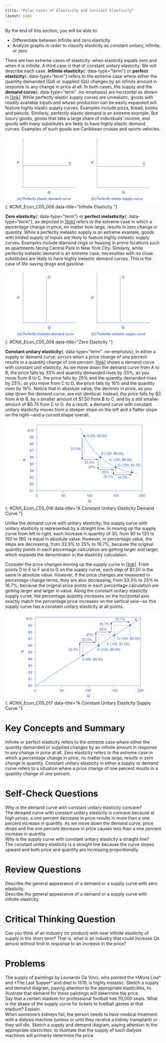 ```yaml
---
title: "Polar Cases of Elasticity and Constant Elasticity"
layout: page
---
```



<div data-type="abstract" markdown="1">
By the end of this section, you will be able to:

* Differentiate between infinite and zero elasticity
* Analyze graphs in order to classify elasticity as constant unitary, infinite, or zero

</div>

There are two extreme cases of elasticity: when elasticity equals zero and when it is infinite. A third case is that of constant unitary elasticity. We will describe each case. **Infinite elasticity**{: data-type="term"} or **perfect elasticity**{: data-type="term"} refers to the extreme case where either the quantity demanded (Qd) or supplied (Qs) changes by an infinite amount in response to any change in price at all. In both cases, the supply and the **demand curve**{: data-type="term" .no-emphasis} are horizontal as shown in [\[link\]](#CNX_Econ_C05_006). While perfectly elastic supply curves are unrealistic, goods with readily available inputs and whose production can be easily expanded will feature highly elastic supply curves. Examples include pizza, bread, books and pencils. Similarly, perfectly elastic demand is an extreme example. But luxury goods, goods that take a large share of individuals’ income, and goods with many substitutes are likely to have highly elastic demand curves. Examples of such goods are Caribbean cruises and sports vehicles.

![Two graphs, side by side, show that perfectly elastic demand and perfectly elastic supply are both straight, horizontal lines.](../resources/CNX_Econ_C05_006.jpg "The horizontal lines show that an infinite quantity will be demanded or supplied at a specific price. This illustrates the cases of a perfectly (or infinitely) elastic demand curve and supply curve. The quantity supplied or demanded is extremely responsive to price changes, moving from zero for prices close to P to infinite when price reach P."){: #CNX_Econ_C05_006 data-title="Infinite Elasticity "}

**Zero elasticity**{: data-type="term"} or **perfect inelasticity**{: data-type="term"}, as depicted in [\[link\]](#CNX_Econ_C05_008) refers to the extreme case in which a percentage change in price, no matter how large, results in zero change in quantity. While a perfectly inelastic supply is an extreme example, goods with limited supply of inputs are likely to feature highly inelastic supply curves. Examples include diamond rings or housing in prime locations such as apartments facing Central Park in New York City. Similarly, while perfectly inelastic demand is an extreme case, necessities with no close substitutes are likely to have highly inelastic demand curves. This is the case of life-saving drugs and gasoline.

![The two graphs show that zero elasticity of supply and zero elasticity of demand are straight, vertical lines.](../resources/CNX_Econ_C05_008.jpg "The vertical supply curve and vertical demand curve show that there will be zero percentage change in quantity (a) demanded or (b) supplied, regardless of the price."){: #CNX_Econ_C05_008 data-title="Zero Elasticity "}

**Constant unitary elasticity**{: data-type="term" .no-emphasis}, in either a supply or demand curve, occurs when a price change of one percent results in a quantity change of one percent. [\[link\]](#CNX_Econ_C05_016) shows a demand curve with constant unit elasticity. As we move down the demand curve from A to B, the price falls by 33% and quantity demanded rises by 33%; as you move from B to C, the price falls by 25% and the quantity demanded rises by 25%; as you move from C to D, the price falls by 16% and the quantity rises by 16%. Notice that in absolute value, the declines in price, as you step down the demand curve, are not identical. Instead, the price falls by $3 from A to B, by a smaller amount of $1.50 from B to C, and by a still smaller amount of $0.75 from C to D. As a result, a demand curve with constant unitary elasticity moves from a steeper slope on the left and a flatter slope on the right—and a curved shape overall.

![This graph shows how a demand curve with unitary elasticity at all points will always be a curved line.](../resources/CNX_Econ_C05_016.jpg "A demand curve with constant unitary elasticity will be a curved line. Notice how price and quantity demanded change by an identical amount in each step down the demand curve."){: #CNX_Econ_C05_016 data-title="A Constant Unitary Elasticity Demand Curve "}

Unlike the demand curve with unitary elasticity, the supply curve with unitary elasticity is represented by a straight line. In moving up the supply curve from left to right, each increase in quantity of 30, from 90 to 120 to 150 to 180, is equal in absolute value. However, in percentage value, the steps are decreasing, from 33.3% to 25% to 16.7%, because the original quantity points in each percentage calculation are getting larger and larger, which expands the denominator in the elasticity calculation.

Consider the price changes moving up the supply curve in [\[link\]](#CNX_Econ_C05_017). From points D to E to F and to G on the supply curve, each step of $1.50 is the same in absolute value. However, if the price changes are measured in percentage change terms, they are also decreasing, from 33.3% to 25% to 16.7%, because the original price points in each percentage calculation are getting larger and larger in value. Along the constant unitary elasticity supply curve, the percentage quantity increases on the horizontal axis exactly match the percentage price increases on the vertical axis—so this supply curve has a constant unitary elasticity at all points.

 ![This graph shows that a supply curve with unitary elasticity at all points will always be a straight line.](../resources/CNX_Econ_C05_017.jpg "A constant unitary elasticity supply curve is a straight line reaching up from the origin. Between each point, the percentage increase in quantity supplied is the same as the percentage increase in price."){: #CNX_Econ_C05_017 data-title="A Constant Unitary Elasticity Supply Curve "}

# Key Concepts and Summary

Infinite or perfect elasticity refers to the extreme case where either the quantity demanded or supplied changes by an infinite amount in response to any change in price at all. Zero elasticity refers to the extreme case in which a percentage change in price, no matter how large, results in zero change in quantity. Constant unitary elasticity in either a supply or demand curve refers to a situation where a price change of one percent results in a quantity change of one percent.

# Self-Check Questions

<div data-type="exercise">
<div data-type="problem" markdown="1">
Why is the demand curve with constant unitary elasticity concave?

</div>
<div data-type="solution" markdown="1">
The demand curve with constant unitary elasticity is concave because at high prices, a one percent decrease in price results in more than a one percent increase in quantity. As we move down the demand curve, price drops and the one percent decrease in price causes less than a one percent increase in quantity.

</div>
</div>

<div data-type="exercise">
<div data-type="problem" markdown="1">
Why is the supply curve with constant unitary elasticity a straight line?

</div>
<div data-type="solution" markdown="1">
The constant unitary elasticity is a straight line because the curve slopes upward and both price and quantity are increasing proportionally.

</div>
</div>

# Review Questions

<div data-type="exercise">
<div data-type="problem" markdown="1">
Describe the general appearance of a demand or a supply curve with zero elasticity.

</div>
</div>

<div data-type="exercise">
<div data-type="problem" markdown="1">
Describe the general appearance of a demand or a supply curve with infinite elasticity.

</div>
</div>

# Critical Thinking Question

<div data-type="exercise">
<div data-type="problem" markdown="1">
Can you think of an industry (or product) with near infinite elasticity of supply in the short term? That is, what is an industry that could increase Qs almost without limit in response to an increase in the price?

</div>
</div>

# Problems

<div data-type="exercise">
<div data-type="problem" markdown="1">
The supply of paintings by Leonardo Da Vinci, who painted the *Mona Lisa* and *The Last Supper* and died in 1519, is highly inelastic. Sketch a supply and demand diagram, paying attention to the appropriate elasticities, to illustrate that demand for these paintings will determine the price.

</div>
</div>

<div data-type="exercise">
<div data-type="problem" markdown="1">
Say that a certain stadium for professional football has 70,000 seats. What is the shape of the supply curve for tickets to football games at that stadium? Explain.

</div>
</div>

<div data-type="exercise">
<div data-type="problem" markdown="1">
When someone’s kidneys fail, the person needs to have medical treatment with a dialysis machine (unless or until they receive a kidney transplant) or they will die. Sketch a supply and demand diagram, paying attention to the appropriate elasticities, to illustrate that the supply of such dialysis machines will primarily determine the price.

</div>
</div>

